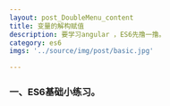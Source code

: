 ```yaml
---
layout: post_DoubleMenu_content
title: 变量的解构赋值
description: 要学习angular ，ES6先撸一撸。
category: es6
imgs: '../source/img/post/basic.jpg'

---
```

### 一、ES6基础小练习。








